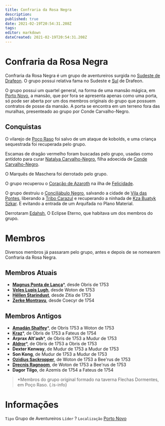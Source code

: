 ```yaml
---
title: Confraria da Rosa Negra
description: 
published: true
date: 2021-02-19T20:54:31.208Z
tags: 
editor: markdown
dateCreated: 2021-02-19T20:54:31.208Z
---
```


# Confraria da Rosa Negra
Confraria da Rosa Negra é um grupo de aventureiros surgida no [Sudeste de Drafeon](http://localhost/en/lugares/plano-material/drafeon/sudeste-de-drafeon). O grupo possui relativa fama no Sudeste e [Sul](http://localhost/en/lugares/plano-material/drafeon/sul-de-drafeon) de Drafeon.

O grupo possui um quartel general, na forma de uma mansão mágica, em [Porto Novo](http://localhost/en/lugares/plano-material/drafeon/sudeste-de-drafeon/porto-novo), a mansão, que por fora se apresenta apenas como uma porta, só pode ser aberta por um dos membros originais do grupo que possuem contratos de posse da mansão. A porta se encontra em um terreno fora das muralhas, presenteado ao grupo por Conde Carvalho-Negro.

## Conquistas
O vilarejo de [Poço Raso](http://localhost/lugares/plano-material/drafeon/sudeste-de-drafeon/poco-raso-vilarejo#poco-raso-vilarejo) foi salvo de um ataque de kobolds, e uma criança sequestrada foi recuperada pelo grupo.

Escamas de dragão vermelho foram buscadas pelo grupo, usadas como antídoto para curar [Natalya Carvalho-Negro](http://localhost/en/individuos/natalya-carvalho-negro), filha adoecida de [Conde Carvalho-Negro](http://localhost/en/individuos/conde-carvalho-negro).

O Marquês de Maschera foi derrotado pelo grupo.

O grupo recuperou o [Coração de Azaroth](http://localhost/itens/coracao-de-azaroth#coracao-de-azaroth) na ilha de [Felicidade](http://localhost/en/lugares/plano-material/drafeon/sudeste-de-drafeon/felicidade).

O grupo destruiu o [Conciliábulo Negro](http://localhost/en/faccoes/faccoes-independentes/conciliabulo-negro), salvando a cidade de [Vila das Pontes](http://localhost/en/lugares/plano-material/drafeon/sudeste-de-drafeon/vila-das-pontes), liberando a [Tribo Carazul](http://localhost/en/faccoes/faccoes-independentes/tribo-carazul) e recuperando a ninhada de [Kza Buatyk Szkar](http://localhost/lugares/plano-material/drafeon/sudeste-de-drafeon/bahia-escura/kzs-buatyk-szkar). E evitando a entrada de um Arquifada no Plano Material.

Derrotaram [Edahsh](http://localhost/en/individuos/edahsh), O Eclipse Eterno, que habitava um dos membros do grupo.

# Membros
Diversos membros já passaram pelo grupo, antes e depois de se nomearem Confraria da Rosa Negra.

## Membros Atuais
- [**Magnus Ponta de Lança**](http://localhost/en/individuos/personagens-de-jogadores/magnus-ponta-de-lanca)*, desde Obris de 1753
- [**Veles Lupis Lugh**](http://localhost/en/individuos/personagens-de-jogadores/veles-lupis-lugh), desde Woton de 1753
- [**Hêllen Starindust**](http://localhost/en/individuos/personagens-de-jogadores/hellen-starindust), desde Zitia de 1753
- [**Zerke Montravu**](http://localhost/en/individuos/personagens-de-jogadores/zerme-montravu), desde Coecyr de 1754

## Membros Antigos
- [**Amadán Shalfey**](http://localhost/en/individuos/personagens-de-jogadores/amadan)*, de Obris 1753 a Woton de 1753
- [**Kraz**](http://localhost/en/individuos/personagens-de-jogadores/saile)*, de Obris de 1753 a Fateus de 1754
- **Arprax Alt'ash***, de Obris de 1753 a Mudur de 1753
- [**Aldror**](http://localhost/en/individuos/aldror)*, de Obris de 1753 a Obris de 1753
- **Dexter Kenway**, de Mudur de 1753 a Mudur de 1753
- **Son Kong**, de Mudur de 1753 a Mudur de 1753
- [**Ozidius Sackropper**](http://localhost/en/individuos/personagens-de-jogadores/ozidius-sackropper), de Woton de 1753 a Bee'rus de 1753
- [**Drecnis Ragnoom**](http://localhost/en/individuos/personagens-de-jogadores/drecnis-ragnoom), de Woton de 1753 a Bee'rus de 1753
- **Dagor Tilgo**, de Azemis de 1754 a Fateus de 1754

> *Membros do grupo original formado na taverna Flechas Dormentes, em Poço Raso.
{.is-info}

# Informações
`Tipo` Grupo de Aventureiros
`Líder` ?
`Localização` [Porto Novo](http://localhost/en/lugares/plano-material/drafeon/sudeste-de-drafeon/porto-novo)
